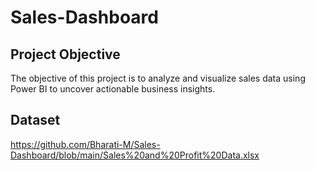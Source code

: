 # Sales-Dashboard
## Project Objective
The objective of this project is to analyze and visualize sales data using Power BI to uncover actionable business insights.
## Dataset
https://github.com/Bharati-M/Sales-Dashboard/blob/main/Sales%20and%20Profit%20Data.xlsx
